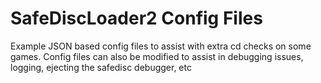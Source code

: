 # SafeDiscLoader2 Config Files
Example JSON based config files to assist with extra cd checks on some games.
Config files can also be modified to assist in debugging issues, logging, ejecting the safedisc debugger, etc

